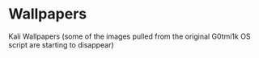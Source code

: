 # Wallpapers
Kali Wallpapers (some of the images pulled from the original G0tmi1k OS script are starting to disappear)

